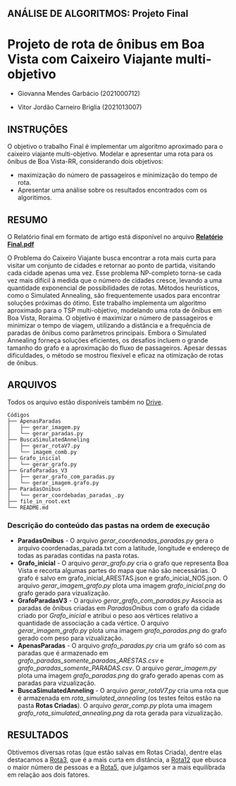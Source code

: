 ## ANÁLISE DE ALGORITMOS: Projeto Final
# Projeto de rota de ônibus em Boa Vista com Caixeiro Viajante multi-objetivo 
- Giovanna Mendes Garbácio (2021000712)

- Vitor Jordão Carneiro Briglia (2021013007)

## INSTRUÇÕES

O objetivo o trabalho Final é implementar um algoritmo aproximado para o caixeiro viajante multi-objetivo. Modelar e apresentar uma rota para os ônibus de Boa Vista-RR, considerando dois objetivos:
  - maximização do número de passageiros e minimização do tempo de rota.
  - Apresentar uma análise sobre os resultados encontrados com os algoritimos.

## RESUMO

O Relatório final em formato de artigo está disponível no arquivo [**Relatório Final.pdf**](link)

O Problema do Caixeiro Viajante busca encontrar a rota mais curta para visitar um conjunto de cidades e retornar ao ponto de partida, visitando cada cidade apenas uma vez. Esse problema NP-completo torna-se cada vez mais difícil à medida que o número de cidades cresce, levando a uma quantidade exponencial de possibilidades de rotas. Métodos heurísticos, como o Simulated Annealing, são frequentemente usados para encontrar soluções próximas do ótimo. Este trabalho implementa um algoritmo aproximado para o TSP multi-objetivo, modelando uma rota de ônibus em Boa Vista, Roraima. O objetivo é maximizar o número de passageiros e minimizar o tempo de viagem, utilizando a distância e a frequência de paradas de ônibus como parâmetros principais. Embora o Simulated Annealing forneça soluções eficientes, os desafios incluem o grande tamanho do grafo e a aproximação do fluxo de passageiros. Apesar dessas dificuldades, o método se mostrou flexível e eficaz na otimização de rotas de ônibus.

## ARQUIVOS
Todos os arquivo estão disponíveis também no [Drive](https://drive.google.com/file/d/1GmV2061WRlb2x7nmpLR9fZVYjcnMV-x7/view).

```
Códigos
├── ApenasParadas
│   ├── gerar_imagem.py
│   └── gerar_paradas.py
├── BuscaSimulatedAnneling
│   ├── gerar_rotaV7.py
│   └── imagem_comb.py
├── Grafo_inicial
│   └── gerar_grafo.py
├── GrafoParadas_V3
│   ├── gerar_grafo_com_paradas.py
│   └── gerar_imagem.grafo.py
├── ParadasOnibus
│   └── gerar_coordebadas_paradas_.py
├── file_in_root.ext
└── README.md
```

### Descrição do conteúdo das pastas na ordem de execução
* **ParadasOnibus** - O arquivo *gerar_coordenadas_paradas.py* gera o arquivo coordenadas_parada.txt com a latitude, longitude e endereço de todas as paradas contidas na pasta rotas.
* **Grafo_inicial** - O arquivo *gerar_grafo.py* cria o grafo que representa Boa Vista e recorta algumas partes do mapa que não são necessárias. O grafo é salvo em grafo_inicial_ARESTAS.json e grafo_inicial_NOS.json. O arquivo *gerar_imagem_grafo.py* plota uma imagem *grafo_inicial.png* do grafo gerado para vizualização.
* **GrafoParadasV3** - O arquivo *gerar_grafo_com_paradas.py* Associa as paradas de ônibus criadas em *ParadasOnibus* com o grafo da cidade criado por *Grafo_inicial* e atribui o peso aos vértices relativo a quantidade de associação a cada vértice. O arquivo *gerar_imagem_grafo.py* plota uma imagem *grafo_paradas.png* do grafo gerado com peso para vizualização.
* **ApenasParadas** - O arquivo *grafo_paradas.py* cria um gráfo só com as paradas que é armazenado em *grafo_paradas_somente_paradas_ARESTAS.csv* e *grafo_paradas_somente_PARADAS.csv*. O arquivo *gerar_imagem.py* plota uma imagem *grafo_paradas.png* do grafo gerado apenas com as paradas para vizualização.
* **BuscaSimulatedAnneling** - O arquivo *gerar_rotaV7.py* cria uma rota que é armazenada em *rota_simulated_annealing* (os testes feitos estão na pasta **Rotas Criadas**). O arquivo *gerar_comp.py* plota uma imagem *grafo_rota_simulated_annealing.png* da rota gerada para vizualização.

## RESULTADOS

Obtivemos diversas rotas (que estão salvas em Rotas Criada), dentre elas destacamos a [Rota3](https://github.com/vitor1616/VitorJordao_GiovannaGarbacio_FinalProject_AA_RR_2024/blob/main/Rotas%20Criadas/Rota3/grafo_rota_simulated_annealing3.png), que é a mais curta em distância, a [Rota12](https://github.com/vitor1616/VitorJordao_GiovannaGarbacio_FinalProject_AA_RR_2024/blob/main/Rotas%20Criadas/Rota12/grafo_rota_simulated_annealing12.png) que ebusca o maior número de pessoas e a [Rota5](https://github.com/vitor1616/VitorJordao_GiovannaGarbacio_FinalProject_AA_RR_2024/blob/main/Rotas%20Criadas/Rota5/grafo_rota_simulated_annealing5.png), que julgamos ser a mais equilibrada em relação aos dois fatores.

